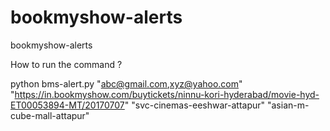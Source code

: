 # bookmyshow-alerts
bookmyshow-alerts

How to run the command ?

python bms-alert.py "abc@gmail.com,xyz@yahoo.com" "https://in.bookmyshow.com/buytickets/ninnu-kori-hyderabad/movie-hyd-ET00053894-MT/20170707" "svc-cinemas-eeshwar-attapur" "asian-m-cube-mall-attapur"
